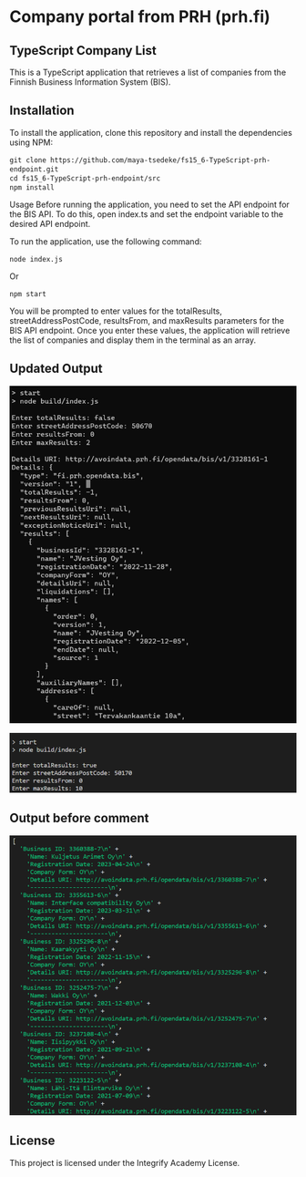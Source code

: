 # Company portal from PRH (prh.fi)

## TypeScript Company List

This is a TypeScript application that retrieves a list of companies from the Finnish Business Information System (BIS).
## Installation
To install the application, clone this repository and install the dependencies using NPM:
````
git clone https://github.com/maya-tsedeke/fs15_6-TypeScript-prh-endpoint.git
cd fs15_6-TypeScript-prh-endpoint/src
npm install
````
Usage
Before running the application, you need to set the API endpoint for the BIS API. To do this, open index.ts and set the endpoint variable to the desired API endpoint.

To run the application, use the following command:
````
node index.js
````
Or
````
npm start
````
You will be prompted to enter values for the totalResults, streetAddressPostCode, resultsFrom, and maxResults parameters for the BIS API endpoint. Once you enter these values, the application will retrieve the list of companies and display them in the terminal as an array.
## Updated Output
![output](updated.png)

![EnterValue](value.png)
## Output before comment
![output](output.png)
## License
This project is licensed under the Integrify Academy License.
